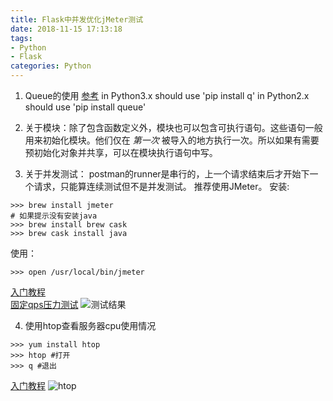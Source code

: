 ```yaml
---
title: Flask中并发优化jMeter测试
date: 2018-11-15 17:13:18
tags: 
- Python
- Flask
categories: Python
---
```

1. Queue的使用
[参考](http://www.cnblogs.com/itogo/p/5635629.html)
in Python3.x should use 'pip install q' 
in Python2.x should use 'pip install queue'

2. 关于模块：除了包含函数定义外，模块也可以包含可执行语句。这些语句一般用来初始化模块。他们仅在 *第一次* 被导入的地方执行一次。所以如果有需要预初始化对象并共享，可以在模块执行语句中写。

3. 关于并发测试：
postman的runner是串行的，上一个请求结束后才开始下一个请求，只能算连续测试但不是并发测试。
推荐使用JMeter。
安装:
```
>>> brew install jmeter
# 如果提示没有安装java
>>> brew install brew cask
>>> brew cask install java
```
使用：
```
>>> open /usr/local/bin/jmeter
```
[入门教程](https://www.jianshu.com/p/0e4daecc8122)  
[固定qps压力测试](https://www.cnblogs.com/fnng/archive/2012/12/22/2829479.html)
![测试结果](https://upload-images.jianshu.io/upload_images/14827444-f9d76256d76fb2b9.png?imageMogr2/auto-orient/strip%7CimageView2/2/w/1240)

4. 使用htop查看服务器cpu使用情况
```
>>> yum install htop
>>> htop #打开
>>> q #退出
```
[入门教程](https://www.cnblogs.com/lazyfang/p/7650010.html)
![htop](https://upload-images.jianshu.io/upload_images/14827444-417ad4f5c30a3ba1.png?imageMogr2/auto-orient/strip%7CimageView2/2/w/1240)

 